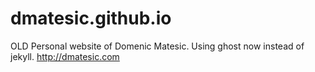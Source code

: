 dmatesic.github.io
==================

OLD Personal website of Domenic Matesic. Using ghost now instead of jekyll.
http://dmatesic.com
